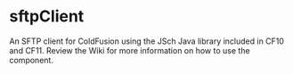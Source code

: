 # sftpClient
An SFTP client for ColdFusion using the JSch Java library included in CF10 and CF11.
Review the Wiki for more information on how to use the component.

